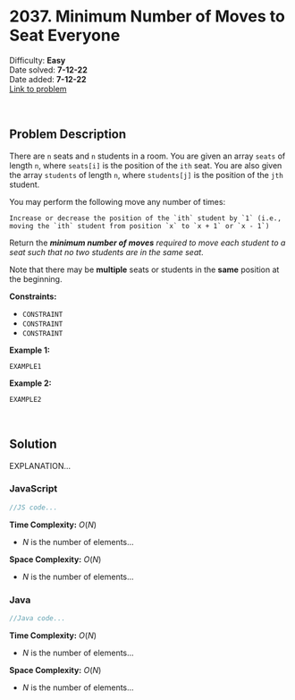 # 2037. Minimum Number of Moves to Seat Everyone

Difficulty: **Easy**  
Date solved: **7-12-22**  
Date added: **7-12-22**  
[Link to problem](https://leetcode.com/problems/minimum-number-of-moves-to-seat-everyone/)

<br>

## Problem Description

There are `n` seats and `n` students in a room. You are given an array `seats` of length `n`, where `seats[i]` is the position of the `ith` seat. You are also given the array `students` of length `n`, where `students[j]` is the position of the `jth` student.

You may perform the following move any number of times:

    Increase or decrease the position of the `ith` student by `1` (i.e., moving the `ith` student from position `x` to `x + 1` or `x - 1`)

Return the ***minimum number of moves** required to move each student to a seat such that no two students are in the same seat*.

Note that there may be **multiple** seats or students in the **same** position at the beginning.

**Constraints:**

- `CONSTRAINT`
- `CONSTRAINT`
- `CONSTRAINT`

**Example 1:**

```
EXAMPLE1
```

**Example 2:**

```
EXAMPLE2
```

<br>

## Solution

EXPLANATION...

### **JavaScript**

```js
//JS code...
```

**Time Complexity:** $O(N)$
- $N$ is the number of elements...

**Space Complexity:** $O(N)$
- $N$ is the number of elements...

### **Java**

```java
//Java code...
```

**Time Complexity:** $O(N)$
- $N$ is the number of elements...

**Space Complexity:** $O(N)$
- $N$ is the number of elements...
